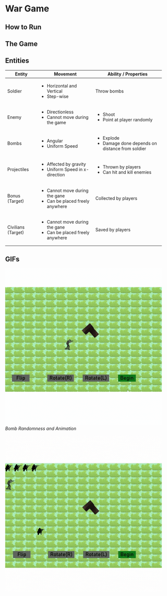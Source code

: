 # War Game

## How to Run

## The Game

## Entities

Entity | Movement | Ability / Properties
--- | --- | --- 
Soldier | <ul><li>Horizontal and Vertical</li><li>Step-wise</li></ul> | Throw bombs 
Enemy | <ul><li>Directionless</li><li>Cannot move during the game</li></ul> | <ul><li>Shoot</li><li>Point at player randomly</li></ul> 
Bombs | <ul><li>Angular</li><li>Uniform Speed</li></ul> | <ul><li>Explode</li><li>Damage done depends on distance from soldier</li></ul> 
Projectiles | <ul><li>Affected by gravity</li><li>Uniform Speed in x-direction</li></ul> | <ul><li>Thrown by players</li><li>Can hit and kill enemies</li></ul> 
Bonus (Target) | <ul><li>Cannot move during the gane</li><li>Can be placed freely anywhere</li></ul> | Collected by players
Civilians (Target) | <ul><li>Cannot move during the gane</li><li>Can be placed freely anywhere</li></ul> | Saved by players


## GIFs

![](https://github.com/slowdivesun/war-game/blob/master/gifs/bomb_2.gif)
*Bomb Randomness and Animation*

![](https://github.com/slowdivesun/war-game/blob/master/gifs/enemy_flip.gif)
